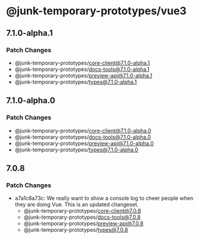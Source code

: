 # @junk-temporary-prototypes/vue3

## 7.1.0-alpha.1

### Patch Changes

- @junk-temporary-prototypes/core-client@7.1.0-alpha.1
- @junk-temporary-prototypes/docs-tools@7.1.0-alpha.1
- @junk-temporary-prototypes/preview-api@7.1.0-alpha.1
- @junk-temporary-prototypes/types@7.1.0-alpha.1

## 7.1.0-alpha.0

### Patch Changes

- @junk-temporary-prototypes/core-client@7.1.0-alpha.0
- @junk-temporary-prototypes/docs-tools@7.1.0-alpha.0
- @junk-temporary-prototypes/preview-api@7.1.0-alpha.0
- @junk-temporary-prototypes/types@7.1.0-alpha.0

## 7.0.8

### Patch Changes

- a7a1c8a73c: We really want to show a console log to cheer people when they are doing Vue. This is an updated changeset.
  - @junk-temporary-prototypes/core-client@7.0.8
  - @junk-temporary-prototypes/docs-tools@7.0.8
  - @junk-temporary-prototypes/preview-api@7.0.8
  - @junk-temporary-prototypes/types@7.0.8
